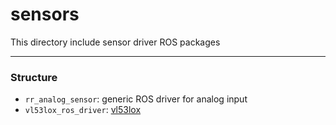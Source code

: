 # sensors
This directory include sensor driver ROS packages

---
### Structure
- `rr_analog_sensor`: generic ROS driver for analog input
- `vl53lox_ros_driver`: [vl53lox](https://www.st.com/en/imaging-and-photonics-solutions/vl53l0x.html) 